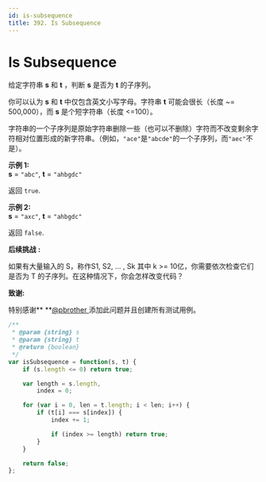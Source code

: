 ```yaml
---
id: is-subsequence
title: 392. Is Subsequence
---
```


# Is Subsequence

给定字符串 **s** 和 **t** ，判断 **s** 是否为 **t** 的子序列。

你可以认为 **s** 和 **t** 中仅包含英文小写字母。字符串 **t** 可能会很长（长度 ~= 500,000），而 **s** 是个短字符串（长度 &lt;=100）。

字符串的一个子序列是原始字符串删除一些（也可以不删除）字符而不改变剩余字符相对位置形成的新字符串。（例如，`"ace"`是`"abcde"`的一个子序列，而`"aec"`不是）。

**示例 1:**  
**s** = `"abc"`, **t** = `"ahbgdc"`

返回 `true`.

**示例 2:**  
**s** = `"axc"`, **t** = `"ahbgdc"`

返回 `false`.

**后续挑战** **:**

如果有大量输入的 S，称作S1, S2, ... , Sk 其中 k >= 10亿，你需要依次检查它们是否为 T 的子序列。在这种情况下，你会怎样改变代码？

**致谢:**

特别感谢** **[@pbrother ](https://leetcode.com/pbrother/)添加此问题并且创建所有测试用例。



```javascript
/**
 * @param {string} s
 * @param {string} t
 * @return {boolean}
 */
var isSubsequence = function(s, t) {
	if (s.length <= 0) return true;

	var length = s.length,
		index = 0;

	for (var i = 0, len = t.length; i < len; i++) {
		if (t[i] === s[index]) {
			index += 1;

			if (index >= length) return true;
		}
	}

	return false;
};
```